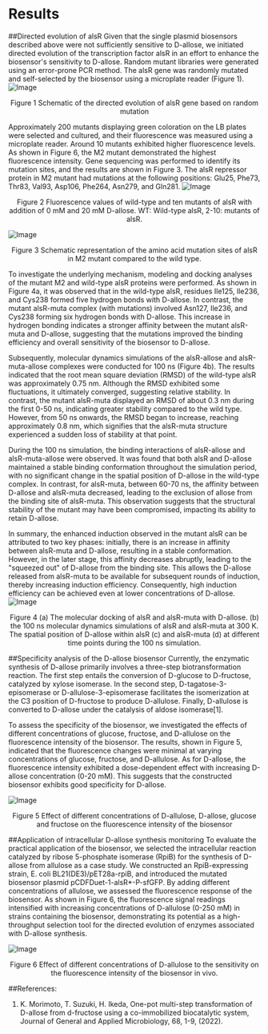 # Results

##Directed evolution of alsR
  Given that the single plasmid biosensors described above were not sufficiently sensitive to D-allose, we initiated directed evolution of the transcription factor alsR in an effort to enhance the biosensor's sensitivity to D-allose. Random mutant libraries were generated using an error-prone PCR method. The alsR gene was randomly mutated and self-selected by the biosensor using a microplate reader (Figure 1). 
  ![Image](resultsimg/r1.png)
  <center>Figure 1 Schematic of the directed evolution of alsR gene based on random mutation</center>

  Approximately 200 mutants displaying green coloration on the LB plates were selected and cultured, and their fluorescence was measured using a microplate reader. Around 10 mutants exhibited higher fluorescence levels. As shown in Figure 6, the M2 mutant demonstrated the highest fluorescence intensity. Gene sequencing was performed to identify its mutation sites, and the results are shown in Figure 3. The alsR repressor protein in M2 mutant had mutations at the following positions: Glu25, Phe73, Thr83, Val93, Asp106, Phe264, Asn279, and Gln281.
  ![Image](img/r2.png)
  <center>Figure 2 Fluorescence values of wild-type and ten mutants of alsR with addition of 0 mM and 20 mM D-allose. WT: Wild-type alsR, 2-10: mutants of alsR.</center>

  ![Image](img/r3.png)
  <center>Figure 3 Schematic representation of the amino acid mutation sites of alsR in M2 mutant compared to the wild type.</center>
  
  To investigate the underlying mechanism, modeling and docking analyses of the mutant M2 and wild-type alsR proteins were performed. As shown in Figure 4a, it was observed that in the wild-type alsR, residues Ile125, Ile236, and Cys238 formed five hydrogen bonds with D-allose. In contrast, the mutant alsR-muta complex (with mutations) involved Asn127, Ile236, and Cys238 forming six hydrogen bonds with D-allose. This increase in hydrogen bonding indicates a stronger affinity between the mutant alsR-muta and D-allose, suggesting that the mutations improved the binding efficiency and overall sensitivity of the biosensor to D-allose.
  
  Subsequently, molecular dynamics simulations of the alsR-allose and alsR-muta-allose complexes were conducted for 100 ns (Figure 4b). The results indicated that the root mean square deviation (RMSD) of the wild-type alsR was approximately 0.75 nm. Although the RMSD exhibited some fluctuations, it ultimately converged, suggesting relative stability. In contrast, the mutant alsR-muta displayed an RMSD of about 0.3 nm during the first 0-50 ns, indicating greater stability compared to the wild type. However, from 50 ns onwards, the RMSD began to increase, reaching approximately 0.8 nm, which signifies that the alsR-muta structure experienced a sudden loss of stability at that point.
  
  During the 100 ns simulation, the binding interactions of alsR-allose and alsR-muta-allose were observed. It was found that both alsR and D-allose maintained a stable binding conformation throughout the simulation period, with no significant change in the spatial position of D-allose in the wild-type complex. In contrast, for alsR-muta, between 60-70 ns, the affinity between D-allose and alsR-muta decreased, leading to the exclusion of allose from the binding site of alsR-muta. This observation suggests that the structural stability of the mutant may have been compromised, impacting its ability to retain D-allose.
  
  In summary, the enhanced induction observed in the mutant alsR can be attributed to two key phases: initially, there is an increase in affinity between alsR-muta and D-allose, resulting in a stable conformation. However, in the later stage, this affinity decreases abruptly, leading to the "squeezed out" of D-allose from the binding site. This allows the D-allose released from alsR-muta to be available for subsequent rounds of induction, thereby increasing induction efficiency. Consequently, high induction efficiency can be achieved even at lower concentrations of D-allose.
  ![Image](img/r4.png)
  <center>Figure 4 (a) The molecular docking of alsR and alsR-muta with D-allose. (b) the 100 ns molecular dynamics simulations of alsR and alsR-muta at 300 K. The spatial position of D-allose within alsR (c) and alsR-muta (d) at different time points during the 100 ns simulation.</center>
  
##Specificity analysis of the D-allose biosensor
  Currently, the enzymatic synthesis of D-allose primarily involves a three-step biotransformation reaction. The first step entails the conversion of D-glucose to D-fructose, catalyzed by xylose isomerase. In the second step, D-tagatose-3-episomerase or D-allulose-3-episomerase facilitates the isomerization at the C3 position of D-fructose to produce D-allulose. Finally, D-allulose is converted to D-allose under the catalysis of aldose isomerase[1].
  
  To assess the specificity of the biosensor, we investigated the effects of different concentrations of glucose, fructose, and D-allulose on the fluorescence intensity of the biosensor. The results, shown in Figure 5, indicated that the fluorescence changes were minimal at varying concentrations of glucose, fructose, and D-allulose. As for D-allose, the fluorescence intensity exhibited a dose-dependent effect with increasing D-allose concentration (0-20 mM). This suggests that the constructed biosensor exhibits good specificity for D-allose.

  ![Image](img/r5.png)
  <center>Figure 5 Effect of different concentrations of D-allulose, D-allose, glucose and fructose on the fluorescence intensity of the biosensor</center>

##Application of intracellular D-allose synthesis monitoring
  To evaluate the practical application of the biosensor, we selected the intracellular reaction catalyzed by ribose 5-phosphate isomerase (RpiB) for the synthesis of D-allose from allulose as a case study. We constructed an RpiB-expressing strain, E. coli BL21(DE3)/pET28a-rpiB, and introduced the mutated biosensor plasmid pCDFDuet-1-alsR*-P-sfGFP. By adding different concentrations of allulose, we assessed the fluorescence response of the biosensor. As shown in Figure 6, the fluorescence signal readings intensified with increasing concentrations of D-allulose (0-250 mM) in strains containing the biosensor, demonstrating its potential as a high-throughput selection tool for the directed evolution of enzymes associated with D-allose synthesis.

  ![Image](img/r6.png)
  <center>Figure 6 Effect of different concentrations of D-allulose to the sensitivity on the fluorescence intensity of the biosensor in vivo.</center>

##References:
1. K. Morimoto, T. Suzuki, H. Ikeda, One-pot multi-step transformation of D-allose from d-fructose using a co-immobilized biocatalytic system, Journal of General and Applied Microbiology, 68, 1-9, (2022). 

  
  
